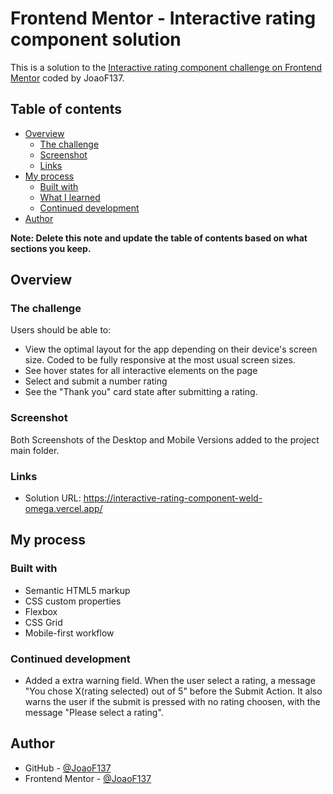 # Frontend Mentor - Interactive rating component solution

This is a solution to the [Interactive rating component challenge on Frontend Mentor](https://www.frontendmentor.io/challenges/interactive-rating-component-koxpeBUmI) coded by JoaoF137. 

## Table of contents

- [Overview](#overview)
  - [The challenge](#the-challenge)
  - [Screenshot](#screenshot)
  - [Links](#links)
- [My process](#my-process)
  - [Built with](#built-with)
  - [What I learned](#what-i-learned)
  - [Continued development](#continued-development)
- [Author](#author)

**Note: Delete this note and update the table of contents based on what sections you keep.**

## Overview

### The challenge

Users should be able to:

- View the optimal layout for the app depending on their device's screen size. Coded to be fully responsive at the most usual screen sizes.
- See hover states for all interactive elements on the page
- Select and submit a number rating
- See the "Thank you" card state after submitting a rating.

### Screenshot

Both Screenshots of the Desktop and Mobile Versions added to the project main folder.

### Links

- Solution URL: https://interactive-rating-component-weld-omega.vercel.app/ 

## My process

### Built with

- Semantic HTML5 markup
- CSS custom properties
- Flexbox
- CSS Grid
- Mobile-first workflow

### Continued development

- Added a extra warning field. When the user select a rating, a message "You chose X(rating selected) out of 5" before the Submit Action. It also warns the user if the submit is pressed with no rating choosen, with the message "Please select a rating".


## Author

- GitHub - [@JoaoF137](https://github.com/JoaoF137)
- Frontend Mentor - [@JoaoF137](https://www.frontendmentor.io/profile/JoaoF137)
